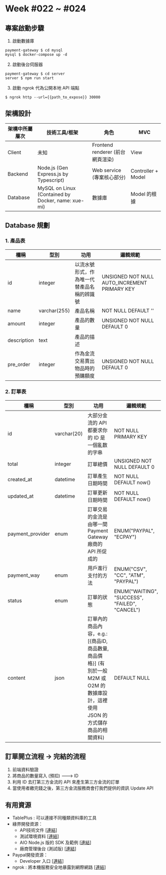 # Week #022 ~ #024
## 專案啟動步驟
1. 啟動數據庫
```shell
payment-gateway $ cd mysql
mysql $ docker-compose up -d
```
2. 啟動後台伺服器
```shell
payment-gateway $ cd server
server $ npm run start
```

3. 啟動 ngrok 代為公開本地 API 端點
```shell
$ ngrok http --url={{path_to_expose}} 30000
```



## 架構設計
| 架構中所屬層次 | 技術工具/框架 | 角色 | MVC |
|---|---|---|---|
| Client | 未知 | Frontend renderer (前台網頁渲染) | View |
| Backend | Node.js (Gen Express.js by Typescript) | Web service (專案核心部分) | Controller + Model |
| Database | MySQL on Linux (Contained by Docker, name: xue-mi) | 數據庫 | Model 的根據 |

## Database 規劃
### 1. 產品表
| 欄稱 | 型別 | 功用 | 邏輯規範 |
|---|---|---|---|
| id | integer | 以流水號形式，作為唯一代替產品名稱的辨識號 | UNSIGNED NOT NULL AUTO_INCREMENT PRIMARY KEY |
| name | varchar(255) | 產品名稱 | NOT NULL DEFAULT '' |
| amount | integer | 產品的數量 | UNSIGNED NOT NULL DEFAULT 0 |
| description | text | 產品的描述 | |
| pre_order | integer | 作為金流交易賣出物品時的預購額度 | UNSIGNED NOT NULL DEFAULT 0 |
### 2. 訂單表
| 欄稱 | 型別 | 功用 | 邏輯規範 |
|---|---|---|---|
| id | varchar(20) | 大部分金流的 API 都要求你的 ID 是一個亂数的字串 | NOT NULL PRIMARY KEY |
| total | integer | 訂單總價 | UNSIGNED NOT NULL DEFAULT 0 |
| created_at | datetime | 訂單產生日期時間 | NOT NULL DEFAULT now() |
| updated_at | datetime | 訂單更新日期時間 | NOT NULL DEFAULT now() |
| payment_provider | enum | 訂單交易的金流是由哪一間 Payment Gateway 廠商的 API 所促成的 | ENUM("PAYPAL", "ECPAY") |
| payment_way | enum | 用戶進行支付的方法 | ENUM("CSV", "CC", "ATM", "PAYPAL") |
| status | enum | 訂單的狀態 | ENUM("WAITING", "SUCCESS", "FAILED", "CANCEL") |
| content | json | 訂單內的商品內容，e.g.: [{商品ID, 商品數量, 商品價格}] (有別於一般 M2M 或 O2M 的數據庫設計，這裡使用 JSON 的方式儲存商品的相關資料) | DEFAULT NULL |

## 訂單開立流程 -> 完結的流程
1. 前端資料驗證
2. 將商品的數量寫入 (預扣) ---> ID
3. 利用 ID 去打第三方金流的 API 來產生第三方金流的訂單
4. 當使用者繳完錢之後，第三方金流服務商會打我們提供的資訊 Update API

## 有用資源
- TablePlus : 可以連接不同種類資料庫的工具
- 綠界開發資源：
    - API技術文件 [[連結](https://developers.ecpay.com.tw)]
    - 測試環境資料 [[連結](https://developers.ecpay.com.tw/?p=2856)]
    - AIO Node.js 版的 SDK 及範例 [[連結](https://github.com/ECPay/ECPayAIO_Node.js/tree/master)]
    - 廠商管理後台 (測試版) [[連結](https://vendor-stage.ecpay.com.tw/User/LogOn_Step1)]
- Paypal開發資源：
    - Developer 入口 [[連結](https://developer.paypal.com/home/)]
- ngrok : 將本機服務安全地暴露到網際網路 [[連結](https://ngrok.com)]